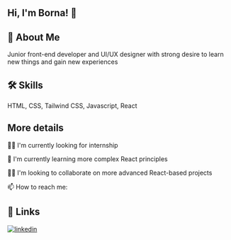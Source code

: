 
## Hi, I'm Borna! 👋

## 🚀 About Me
Junior front-end developer and UI/UX designer with strong desire to learn new things and gain new experiences

## 🛠 Skills
HTML, CSS, Tailwind CSS, Javascript, React

## More details
👩‍💻 I'm currently looking for internship

🧠 I'm currently learning more complex React principles

👯‍♀️ I'm looking to collaborate on more advanced React-based projects

📫 How to reach me: 


## 🔗 Links
[![linkedin](https://img.shields.io/badge/linkedin-0A66C2?style=for-the-badge&logo=linkedin&logoColor=white)](https://www.linkedin.com/in/bbukulin/)


